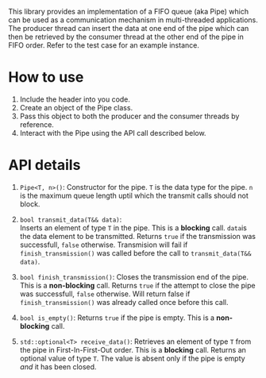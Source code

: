 This library provides an implementation of a FIFO queue (aka Pipe) which can be used as a communication mechanism in multi-threaded applications. The producer thread can insert the data at one end of the pipe which can then be retrieved by the consumer thread at the other end of the pipe in FIFO order. Refer to the test case for an example instance.

# How to use
  1. Include the header into you code.
  2. Create an object of the Pipe class.
  3. Pass this object to both the producer and the consumer threads by reference.
  4. Interact with the Pipe using the API call described below.

# API details
  1. `Pipe<T, n>()`:
     Constructor for the pipe. `T` is the data type for the pipe. `n` is the maximum queue length uptil which the transmit calls should not block.
  
  2. `bool transmit_data(T&& data)`:    
     Inserts an element of type `T` in the pipe. This is a **blocking** call. `data`is the data element to be transmitted. Returns `true` if the transmission was successfull, `false` otherwise. Transmision will fail if `finish_transmission()` was called before the call to `transmit_data(T&& data)`.
       
  3. `bool finish_transmission()`:
     Closes the transmission end of the pipe. This is a **non-blocking** call. Returns `true` if the attempt to close the pipe was successfull, `false` otherwise. Will return false if `finish_transmission()` was already called once before this call.
  
  5. `bool is_empty()`:
     Returns `true` if the pipe is empty. This is a **non-blocking** call.
  
  6. `std::optional<T> receive_data()`:
     Retrieves an element of type `T` from the pipe in First-In-First-Out order. This is a **blocking** call. Returns an optional value of type `T`. The value is absent only if the pipe is empty _and_ it has been closed.
